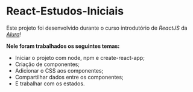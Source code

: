 <h1> React-Estudos-Iniciais</h1>

<p>Este projeto foi desenvolvido durante o curso introdutório de <i>ReactJS</i> da <i><a href="https://github.com/alura">Alura<a/></i>!<p/>
<b>Nele foram trabalhados os seguintes temas:</b>
<ul>
  <li>Iniciar o projeto com node, npm e create-react-app;</li>
  <li> Criação de componentes;</li>
  <li> Adicionar o CSS aos componentes;</li>
  <li> Compartilhar dados entre os componentes;</li>
  <li> E trabalhar com os estados.</li>
</ul>
